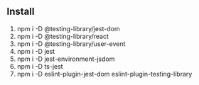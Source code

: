 ## Install

1. npm i -D @testing-library/jest-dom
2. npm i -D @testing-library/react
3. npm i -D @testing-library/user-event
4. npm i -D jest
5. npm i -D jest-environment-jsdom
6. npm i -D ts-jest
7. npm i -D eslint-plugin-jest-dom eslint-plugin-testing-library
